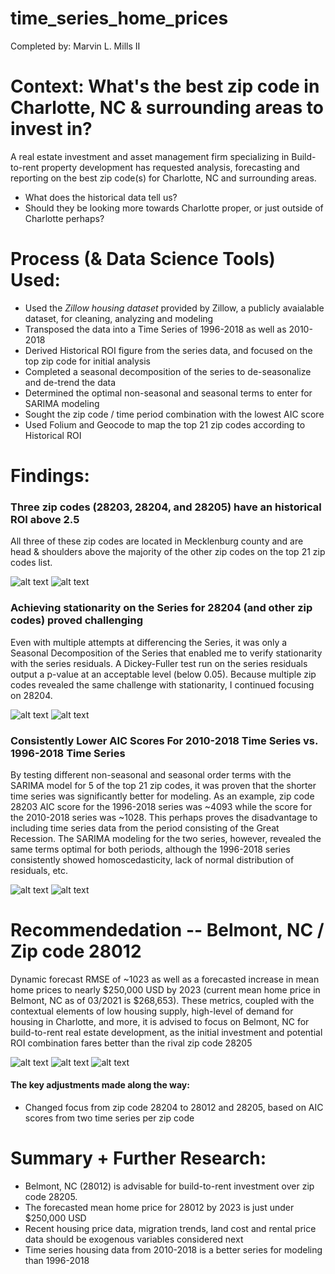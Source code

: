 # time_series_home_prices

Completed by: Marvin L. Mills II

#  Context: What's the best zip code in Charlotte, NC & surrounding areas to invest in? 

A real estate investment and asset management firm specializing in Build-to-rent property development has requested analysis, forecasting and reporting on the best zip code(s) for Charlotte, NC and surrounding areas.


<ul>
    <li>What does the historical data tell us?</li>
    <li>Should they be looking more towards Charlotte proper, or just outside of Charlotte perhaps?</li>
</ul>


# Process (& Data Science Tools) Used:


<ul>
    <li>Used the <i>Zillow housing dataset</i> provided by Zillow, a publicly avaialable dataset, for cleaning, analyzing and modeling</li>
    <li>Transposed the data into a Time Series of 1996-2018 as well as 2010-2018</li>
    <li>Derived Historical ROI figure from the series data, and focused on the top zip code for initial analysis</li>
    <li>Completed a seasonal decomposition of the series to de-seasonalize and de-trend the data</li>
    <li>Determined the optimal non-seasonal and seasonal terms to enter for SARIMA modeling</li>
    <li>Sought the zip code / time period combination with the lowest AIC score</li>
    <li>Used Folium and Geocode to map the top 21 zip codes according to Historical ROI</li>
</ul>


# Findings:


### Three zip codes (28203, 28204, and 28205) have an historical ROI above 2.5

All three of these zip codes are located in Mecklenburg county and are head & shoulders above the majority of the other zip codes on the top 21 zip codes list.

![alt text](https://github.com/emel333/time_series_home_prices/blob/main/charlotte-and-surrounding-hroi.JPG "Historical ROI Top 21 Zip Codes In Charlotte, NC and Surrounding Areas")
![alt text](https://github.com/emel333/time_series_home_prices/blob/main/charlotte-zips-map.JPG "Top 21 Zip Codes Plotted On Map")



### Achieving stationarity on the Series for 28204 (and other zip codes) proved challenging

Even with multiple attempts at differencing the Series, it was only a Seasonal Decomposition of the Series that enabled me to verify stationarity with the series residuals. A Dickey-Fuller test run on the series residuals output a p-value at an acceptable level (below 0.05). Because multiple zip codes revealed the same challenge with stationarity, I continued focusing on 28204.

![alt text](https://github.com/emel333/time_series_home_prices/blob/main/differencing-onelag-28204.JPG "Zip Code 28204: One Difference")
![alt text](https://github.com/emel333/time_series_home_prices/blob/main/seasdecom-28204.JPG "Zip Code 28204: After Seasonal Decomposition")



### Consistently Lower AIC Scores For 2010-2018 Time Series vs. 1996-2018 Time Series

By testing different non-seasonal and seasonal order terms with the SARIMA model for 5 of the top 21 zip codes, it was proven that the shorter time series was significantly better for modeling. As an example, zip code 28203 AIC score for the 1996-2018 series was ~4093 while the score for the 2010-2018 series was ~1028. This perhaps proves the disadvantage to including time series data from the period consisting of the Great Recession. The SARIMA modeling for the two series, however, revealed the same terms optimal for both periods, although the 1996-2018 series consistently showed homoscedasticity, lack of normal distribution of residuals, etc.


![alt text](https://github.com/emel333/time_series_home_prices/blob/main/shorter-series-modeling-sarimax-vis.JPG "SARIMA Model Verification Results: Residuals + Histogram For Series 2010-2018")
![alt text](https://github.com/emel333/time_series_home_prices/blob/main/longer-series-modeling-sarimax-vis.JPG "SARIMA Model Verification Results: Residuals + Histogram For Series 1996-2018")



# Recommendedation -- Belmont, NC / Zip code 28012

Dynamic forecast RMSE of ~1023 as well as a forecasted increase in mean home prices to nearly $250,000 USD by 2023 (current mean home price in Belmont, NC as of 03/2021 is $268,653). These metrics, coupled with the contextual elements of low housing supply, high-level of demand for housing in Charlotte, and more, it is advised to focus on Belmont, NC for build-to-rent real estate development, as the initial investment and potential ROI combination fares better than the rival zip code 28205

![alt text](https://github.com/emel333/time_series_home_prices/blob/main/dynamic-28012.JPG "Dynamic Forecast: 28012")
![alt text](https://github.com/emel333/time_series_home_prices/blob/main/RMSE-28012-DYNAMIC.JPG "RMSE Score For Dynamic Forecast: 28012")
![alt text](https://github.com/emel333/time_series_home_prices/blob/main/28012-final-forecast.JPG "Zip Code28012: Forecast (2018-2023)")


#### The key adjustments made along the way:

<ul>
    <li>Changed focus from zip code 28204 to 28012 and 28205, based on AIC scores from two time series per zip code</li>
</ul>



# Summary + Further Research:


<ul>
    <li>Belmont, NC (28012) is advisable for build-to-rent investment over zip code 28205. </li>
    <li>The forecasted mean home price for 28012 by 2023 is just under $250,000 USD</li>
    <li>Recent housing price data, migration trends, land cost and rental price data should be exogenous variables considered next</li>
    <li>Time series housing data from 2010-2018 is a better series for modeling than 1996-2018</li>
</ul>